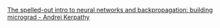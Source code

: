 [The spelled-out intro to neural networks and backpropagation: building micrograd - Andrej Kerpathy](https://www.youtube.com/watch?v=VMj-3S1tku0)
